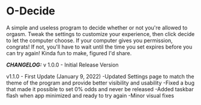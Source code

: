 # O-Decide

A simple and useless program to decide whether or not you're allowed to orgasm. Tweak the settings to customize your experience, then click decide to let the computer choose. If your computer gives you permission, congrats! If not, you'll have to wait until the time you set expires before you can try again! Kinda fun to make, figured I'd share.

***CHANGELOG:***
v 1.0.0 - Initial Release Version

v1.1.0 - First Update  (January 9, 2022)
  -Updated Settings page to match the theme of the program and provide better visibility and usability
  -Fixed a bug that made it possible to set 0% odds and never be released
  -Added taskbar flash when app minimized and ready to try again
  -Minor visual fixes
